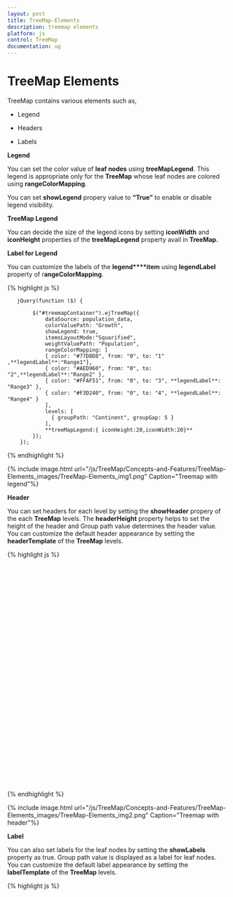 ```yaml
---
layout: post
title: TreeMap-Elements
description: treemap elements
platform: js
control: TreeMap
documentation: ug
---
```


# TreeMap Elements

TreeMap contains various elements such as,

* Legend

* Headers

* Labels

**Legend**

You can set the color value of **leaf nodes** using **treeMapLegend**. This legend is appropriate only for the **TreeMap** whose leaf nodes are colored using **rangeColorMapping**.

You can set **showLegend** propery value to **“True”** to enable or disable legend visibility.

**TreeMap Legend**

You can decide the size of the legend icons by setting **iconWidth** and **iconHeight** properties of the **treeMapLegend** property avail in **TreeMap.**

**Label for Legend**

You can customize the labels of the **legend****item** using **legendLabel** property of r**angeColorMapping**. 

{% highlight js %}

       jQuery(function ($) {

            $("#treemapContainer").ejTreeMap({
                dataSource: population_data,
                colorValuePath: "Growth",
                showLegend: true,
                itemsLayoutMode:"Squarified",
                weightValuePath: "Population",
                rangeColorMapping: [
                { color: "#77D8D8", from: "0", to: "1" ,**legendLabel**:"Range1"},
                { color: "#AED960", from: "0", to: "2",**legendLabel**:"Range2" },
                { color: "#FFAF51", from: "0", to: "3", **legendLabel**: "Range3" },
                { color: "#F3D240", from: "0", to: "4", **legendLabel**: "Range4" }
                ],                   
                levels: [
                  { groupPath: "Continent", groupGap: 5 }
                ],
                **treeMapLegend:{ iconHeight:20,iconWidth:20}**
            });
        });



{% endhighlight %}



{% include image.html url="/js/TreeMap/Concepts-and-Features/TreeMap-Elements_images/TreeMap-Elements_img1.png" Caption="Treemap with legend"%}

**Header**

You can set headers for each level by setting the **showHeader** propery of the each **TreeMap** levels. The **headerHeight** property helps to set the height of the header and Group path value determines the header value. You can customize the default header appearance by setting the **headerTemplate** of the **TreeMap** levels.

{% highlight js %}

<div  id="treemap" style="width: 950px; height: 500px; "></div>
    <script type="text/javascript">
        jQuery(function ($) {
            $("#treemapContainer").ejTreeMap({
                // ...             
                levels: [
                  {groupPath: "Continent", groupGap: 2, **headerHeight: 20,  headerTemplate: 'headertemplate'** }
                        ],
                // ...             
            });
        }); 
    </script>     

<script  id="headertemplate" type="application/jsrender">
    <div style="background-color: white; margin:5px">
        <label style="color:black;font-size:medium;" >**{{:**header**}}**</label><br />            
    </div>                        
</script>                      


{% endhighlight %}



{% include image.html url="/js/TreeMap/Concepts-and-Features/TreeMap-Elements_images/TreeMap-Elements_img2.png" Caption="Treemap with header"%}

**Label**

You can also set labels for the leaf nodes by setting the **showLabels** property as true. Group path value is displayed as a label for leaf nodes. You can customize the default label appearance by setting the **labelTemplate** of the **TreeMap** levels.

{% highlight js %}

<div  id="treemap" style="width: 1100px; height: 550px; "></div>
    <script type="text/javascript">
        jQuery(function ($) {
            $("#treemapContainer").ejTreeMap({
                // ...                 
                levels: [
                  {groupPath: "Continent", groupGap: 2, headerHeight: 20, headerTemplate: 'headertemplate' }
                ],

                **leafItemSettings: { labelPath: "Region", showLabels: true, labelTemplate: 'labeltemplate'}**
                // ...
            });
        }); 
    </script>     

    <script  id="headertemplate" type="application/jsrender">
        <div style="background-color: white; margin:5px">
            <label style="color:black;font-size:medium;" >**{{:**header**}}**</label><br />            
        </div>                        
    </script>      
    <script  id="labeltemplate" type="application/jsrender">
        <div style="background-color: transparent;">
            <label style="color:white;font-size:small;margin:5px;" >**{{:**label**}}**</label><br />            
        </div>                        
    </script>      



{% endhighlight %}



{% include image.html url="/js/TreeMap/Concepts-and-Features/TreeMap-Elements_images/TreeMap-Elements_img3.png" Caption="Treemap with label"%}

